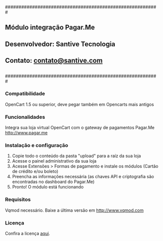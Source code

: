 #########################################################
##          Módulo integração Pagar.Me                 ##
##          Desenvolvedor: Santive Tecnologia          ##
##          Contato: contato@santive.com               ##
##                                                     ##
#########################################################

### Compatibilidade

 OpenCart 1.5 ou superior, deve pegar também em Opencarts mais antigos

### Funcionalidades

 Integra sua loja virtual OpenCart com o gateway de pagamentos Pagar.Me http://www.pagar.me

### Instalação e configuração
1. Copie todo o conteúdo da pasta "upload" para a raíz da sua loja
2. Acesse o painel administrativo da sua loja
3. Acesse Extensões > Formas de pagamento e instale os módulos (Cartão de crédito e/ou boleto)
4. Preencha as informações necessária (as chaves API e criptografia são encontradas no dashboard do Pagar.Me)
5. Pronto! O módulo está funcionando

### Requisitos

 Vqmod necessário. Baixe a última versão em http://www.vqmod.com

### Licença
Confira a licença [aqui](/LICENSE.md).
